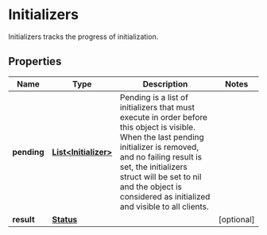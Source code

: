 

# Initializers

Initializers tracks the progress of initialization.
## Properties

Name | Type | Description | Notes
------------ | ------------- | ------------- | -------------
**pending** | [**List&lt;Initializer&gt;**](Initializer.md) | Pending is a list of initializers that must execute in order before this object is visible. When the last pending initializer is removed, and no failing result is set, the initializers struct will be set to nil and the object is considered as initialized and visible to all clients. | 
**result** | [**Status**](Status.md) |  |  [optional]



